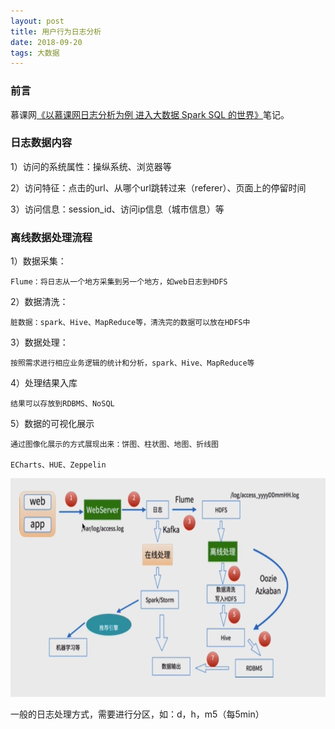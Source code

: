 ```yaml
---
layout: post
title: 用户行为日志分析
date: 2018-09-20
tags: 大数据
---
```


### 前言

慕课网[《以慕课网日志分析为例 进入大数据 Spark SQL 的世界》](https://coding.imooc.com/class/112.html)笔记。

### 日志数据内容
1）访问的系统属性：操纵系统、浏览器等

2）访问特征：点击的url、从哪个url跳转过来（referer）、页面上的停留时间

3）访问信息：session_id、访问ip信息（城市信息）等

### 离线数据处理流程
1）数据采集：

    Flume：将日志从一个地方采集到另一个地方，如web日志到HDFS
    
2）数据清洗：

    脏数据：spark、Hive、MapReduce等，清洗完的数据可以放在HDFS中

3）数据处理：

    按照需求进行相应业务逻辑的统计和分析，spark、Hive、MapReduce等

4）处理结果入库

    结果可以存放到RDBMS、NoSQL

5）数据的可视化展示

    通过图像化展示的方式展现出来：饼图、柱状图、地图、折线图

    ECharts、HUE、Zeppelin

<img src="/images/posts/2018/09/日志分析//离线处理.png" height="350" width="600">

一般的日志处理方式，需要进行分区，如：d，h，m5（每5min）